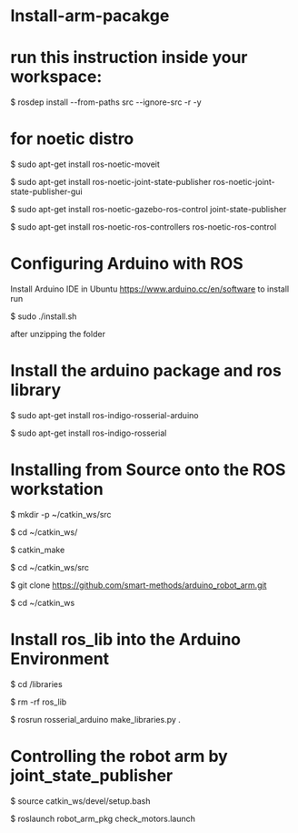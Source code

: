 # Install-arm-pacakge

# run this instruction inside your workspace:
$ rosdep install --from-paths src --ignore-src -r -y

# for noetic distro

$ sudo apt-get install ros-noetic-moveit

$ sudo apt-get install ros-noetic-joint-state-publisher ros-noetic-joint-state-publisher-gui

$ sudo apt-get install ros-noetic-gazebo-ros-control joint-state-publisher

$ sudo apt-get install ros-noetic-ros-controllers ros-noetic-ros-control

# Configuring Arduino with ROS

Install Arduino IDE in Ubuntu https://www.arduino.cc/en/software to install run 

$ sudo ./install.sh 

after unzipping the folder

# Install the arduino package and ros library

$ sudo apt-get install ros-indigo-rosserial-arduino

$ sudo apt-get install ros-indigo-rosserial

# Installing from Source onto the ROS workstation

$ mkdir -p ~/catkin_ws/src

$ cd ~/catkin_ws/ 
 
$ catkin_make

$ cd ~/catkin_ws/src

$ git clone https://github.com/smart-methods/arduino_robot_arm.git 

$ cd ~/catkin_ws

# Install ros_lib into the Arduino Environment

$ cd <sketchbook>/libraries
  
$ rm -rf ros_lib
  
$ rosrun rosserial_arduino make_libraries.py .
  

# Controlling the robot arm by joint_state_publisher
  
$ source catkin_ws/devel/setup.bash

$ roslaunch robot_arm_pkg check_motors.launch



